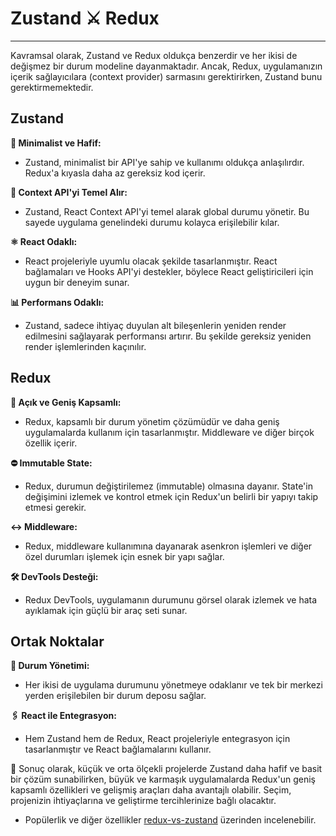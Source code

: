 # Zustand ⚔️ Redux

---

Kavramsal olarak, Zustand ve Redux oldukça benzerdir ve her ikisi de değişmez bir durum modeline dayanmaktadır. Ancak, Redux, uygulamanızın içerik sağlayıcılara (context provider) sarmasını gerektirirken, Zustand bunu gerektirmemektedir.

## Zustand

**🌟 Minimalist ve Hafif:**

- Zustand, minimalist bir API'ye sahip ve kullanımı oldukça anlaşılırdır. Redux'a kıyasla daha az gereksiz kod içerir.

**🚀 Context API'yi Temel Alır:**

- Zustand, React Context API'yi temel alarak global durumu yönetir. Bu sayede uygulama genelindeki durumu kolayca erişilebilir kılar.

**⚛️ React Odaklı:**

- React projeleriyle uyumlu olacak şekilde tasarlanmıştır. React bağlamaları ve Hooks API'yi destekler, böylece React geliştiricileri için uygun bir deneyim sunar.

**📊 Performans Odaklı:**

- Zustand, sadece ihtiyaç duyulan alt bileşenlerin yeniden render edilmesini sağlayarak performansı artırır. Bu şekilde gereksiz yeniden render işlemlerinden kaçınılır.

## Redux

**🔗 Açık ve Geniş Kapsamlı:**

- Redux, kapsamlı bir durum yönetim çözümüdür ve daha geniş uygulamalarda kullanım için tasarlanmıştır. Middleware ve diğer birçok özellik içerir.

**⛔ Immutable State:**

- Redux, durumun değiştirilemez (immutable) olmasına dayanır. State'in değişimini izlemek ve kontrol etmek için Redux'un belirli bir yapıyı takip etmesi gerekir.

**↔️ Middleware:**

- Redux, middleware kullanımına dayanarak asenkron işlemleri ve diğer özel durumları işlemek için esnek bir yapı sağlar.

**🛠️ DevTools Desteği:**

- Redux DevTools, uygulamanın durumunu görsel olarak izlemek ve hata ayıklamak için güçlü bir araç seti sunar.

## Ortak Noktalar

**💼 Durum Yönetimi:**

- Her ikisi de uygulama durumunu yönetmeye odaklanır ve tek bir merkezi yerden erişilebilen bir durum deposu sağlar.

**🖇️ React ile Entegrasyon:**

- Hem Zustand hem de Redux, React projeleriyle entegrasyon için tasarlanmıştır ve React bağlamalarını kullanır.

🏁 Sonuç olarak, küçük ve orta ölçekli projelerde Zustand daha hafif ve basit bir çözüm sunabilirken, büyük ve karmaşık uygulamalarda Redux'un geniş kapsamlı özellikleri ve gelişmiş araçları daha avantajlı olabilir. Seçim, projenizin ihtiyaçlarına ve geliştirme tercihlerinize bağlı olacaktır.

- Popülerlik ve diğer özellikler [redux-vs-zustand](https://npmtrends.com/redux-vs-zustand) üzerinden incelenebilir.
